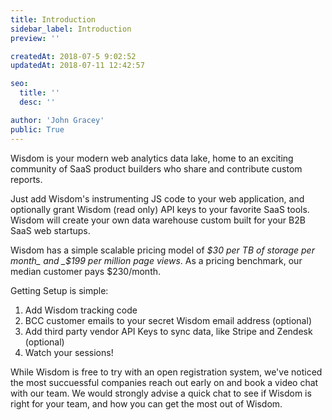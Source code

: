 ```yaml
---
title: Introduction
sidebar_label: Introduction
preview: ''

createdAt: 2018-07-5 9:02:52
updatedAt: 2018-07-11 12:42:57

seo:
  title: ''
  desc: ''

author: 'John Gracey'
public: True
---
```





Wisdom is your modern web analytics data lake, home to an exciting community of SaaS product builders who share and contribute custom reports.

Just add Wisdom's instrumenting JS code to your web application, and optionally grant Wisdom (read only) API keys to your favorite SaaS tools. Wisdom will create your own data warehouse custom built for your B2B SaaS web startups.

Wisdom has a simple scalable pricing model of _$30 per TB of storage per month_ and _$199 per million page views_. As a pricing benchmark, our median customer pays $230/month.

Getting Setup is simple:
1. Add Wisdom tracking code
2. BCC customer emails to your secret Wisdom email address (optional)
3. Add third party vendor API Keys to sync data, like Stripe and Zendesk (optional)
4. Watch your sessions!

While Wisdom is free to try with an open registration system, we've noticed the most succuessful companies reach out early on and book a video chat with our team. We would strongly advise a quick chat to see if Wisdom is right for your team, and how you can get the most out of Wisdom.



<!-- 

| | |
|------------|---------------------------|
| <h4>Overview</h4>            Overview + Due Dilligence     |
| <h4>Setup</h4>            |  Tracking Setup, censorship configs     |
| <h4>Data Access</h4>      |  Accessing SQL, S3, and Superset for Analysis     |
| <h4>Product Velocity</h4> |  Help, Community, and Roadmap      | -->





<!-- Get started right away! Checkout the [client JavaScript snippet](/installation) docs to install Wisdom's code. Once the code is deployed, you'll be able to use [Wisdom's Chrome Extension](https://chrome.google.com/webstore/detail/wisdom-live-view-injector/fcdneabhphhmkhchgafejgddblhpbcdk) to view our integration with Intercom. -->


<!-- ## FAQ / Troubleshooting -->
<!-- Did something go wrong in your setup? Many common issues & questions anwered [in our FAQ](/faq). -->

<!-- 
## Contact
While most of the time the Wisdom tracking is installed without reaching out to us, it's not uncommon to have a meeting or two with dev teams to plan everything out- and we're happy to help out any way we can. Feel free to contact our dev team directly by emailing [devs@GetWisdom.io](mailto:devs@GetWisdom.io) with any questions you have and we'll get back to you by email- or video chat if you prefer. -->
